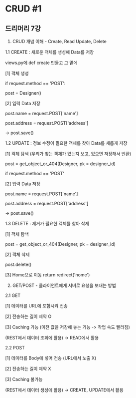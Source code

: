 # CRUD #1
## 드리머리 7강

1. CRUD 개념 이해 - Create, Read Update, Delete

1.1 CREATE : 새로운 객체를 생성해 Data를 저장
  
  views.py에 def create 만들고 그 밑에
 
 [1] 객체 생성
  
  if request.method == 'POST':
   
   post = Designer()

  [2] 입력 Data 저장
 
  post.name = request.POST['name']
 
  post.address = request.POST['address']
  
  -> post.save()

1.2 UPDATE : 정보 수정이 필요한 객체를 찾아 Data를 새롭게 저장

  [1] 객체 탐색 (우리가 찾는 객체가 있는지 보고, 있으면 저장해서 반환)
  
  post = get_object_or_404(Designer, pk = designer_id) 
  
  if request.method == 'POST'

  [2] 입력 Data 저장
  
  post.name = request.POST['name']
  
  post.address = request.POST['address']
  
  -> post.save()
  
1.3 DELETE : 제거가 필요한 객체를 찾아 삭제

  [1] 객체 탐색 
  
  post = get_object_or_404(Designer, pk = designer_id) 

  [2] 객체 삭제
  
  post.delete()

  [3] Home으로 이동
  return redirect('home')
  
  
2. GET/POST - 클라이언트에게 서버로 요청을 보내는 방법

2.1 GET
  
  [1] 데이터를 URL에 포함시켜 전송
  
  [2] 전송하는 길이 제약 O
  
  [3] Caching 가능 (이전 값을 저장해 놓는 기능 -> 작업 속도 빨라짐) 
  
  (REST에서 데이터 조회에 활용) -> READ에서 활용

2.2 POST  
  
  [1] 데이터를 Body에 넣어 전송 (URL에서 노출 X)
  
  [2] 전송하는 길이 제약 X
  
  [3] Caching 불가능 
  
  (REST에서 데이터 생성에 활용) -> CREATE, UPDATE에서 활용
 
